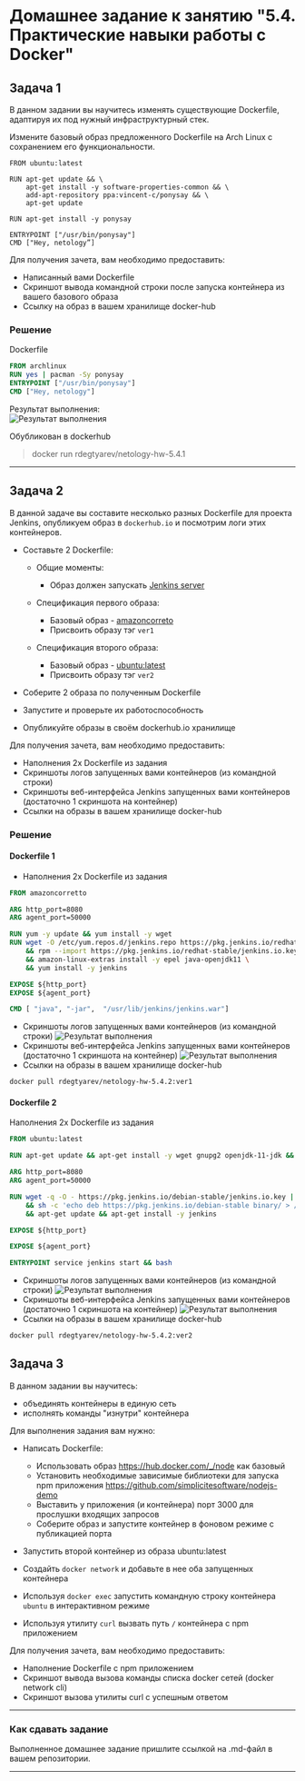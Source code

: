 # Домашнее задание к занятию "5.4. Практические навыки работы с Docker"

## Задача 1 

В данном задании вы научитесь изменять существующие Dockerfile, адаптируя их под нужный инфраструктурный стек.

Измените базовый образ предложенного Dockerfile на Arch Linux c сохранением его функциональности.

```text
FROM ubuntu:latest

RUN apt-get update && \
    apt-get install -y software-properties-common && \
    add-apt-repository ppa:vincent-c/ponysay && \
    apt-get update
 
RUN apt-get install -y ponysay

ENTRYPOINT ["/usr/bin/ponysay"]
CMD ["Hey, netology”]
```

Для получения зачета, вам необходимо предоставить:
- Написанный вами Dockerfile
- Скриншот вывода командной строки после запуска контейнера из вашего базового образа
- Ссылку на образ в вашем хранилище docker-hub  

### Решение  
Dockerfile
```dockerfile
FROM archlinux
RUN yes | pacman -Sy ponysay
ENTRYPOINT ["/usr/bin/ponysay"]
CMD ["Hey, netology"]
```  
Результат выполнения:  
![Результат выполнения](https://github.com/rdegtyarev/virt-homeworks/blob/master/05-virt-04-docker-practical-skills/task-1/ponysay.png)

Обубликован в dockerhub

>docker run rdegtyarev/netology-hw-5.4.1

---

## Задача 2 

В данной задаче вы составите несколько разных Dockerfile для проекта Jenkins, опубликуем образ в `dockerhub.io` и посмотрим логи этих контейнеров.

- Составьте 2 Dockerfile:

    - Общие моменты:
        - Образ должен запускать [Jenkins server](https://www.jenkins.io/download/)
        
    - Спецификация первого образа:
        - Базовый образ - [amazoncorreto](https://hub.docker.com/_/amazoncorretto)
        - Присвоить образу тэг `ver1` 
    
    - Спецификация второго образа:
        - Базовый образ - [ubuntu:latest](https://hub.docker.com/_/ubuntu)
        - Присвоить образу тэг `ver2` 

- Соберите 2 образа по полученным Dockerfile
- Запустите и проверьте их работоспособность
- Опубликуйте образы в своём dockerhub.io хранилище

Для получения зачета, вам необходимо предоставить:
- Наполнения 2х Dockerfile из задания
- Скриншоты логов запущенных вами контейнеров (из командной строки)
- Скриншоты веб-интерфейса Jenkins запущенных вами контейнеров (достаточно 1 скриншота на контейнер)
- Ссылки на образы в вашем хранилище docker-hub

### Решение  

#### Dockerfile 1
- Наполнения 2х Dockerfile из задания  

```dockerfile
FROM amazoncorretto

ARG http_port=8080
ARG agent_port=50000

RUN yum -y update && yum install -y wget
RUN wget -O /etc/yum.repos.d/jenkins.repo https://pkg.jenkins.io/redhat-stable/jenkins.repo \
    && rpm --import https://pkg.jenkins.io/redhat-stable/jenkins.io.key \
    && amazon-linux-extras install -y epel java-openjdk11 \
    && yum install -y jenkins

EXPOSE ${http_port}
EXPOSE ${agent_port}

CMD [ "java", "-jar",  "/usr/lib/jenkins/jenkins.war"]
```
- Скриншоты логов запущенных вами контейнеров (из командной строки)
![Результат выполнения](https://github.com/rdegtyarev/virt-homeworks/blob/master/05-virt-04-docker-practical-skills/task-2/docker1/logs.png)
- Скриншоты веб-интерфейса Jenkins запущенных вами контейнеров (достаточно 1 скриншота на контейнер)
![Результат выполнения](https://github.com/rdegtyarev/virt-homeworks/blob/master/05-virt-04-docker-practical-skills/task-2/docker1/web.png)
- Ссылки на образы в вашем хранилище docker-hub 
```bash 
docker pull rdegtyarev/netology-hw-5.4.2:ver1
```

#### Dockerfile 2
Наполнения 2х Dockerfile из задания  

```dockerfile
FROM ubuntu:latest

RUN apt-get update && apt-get install -y wget gnupg2 openjdk-11-jdk && rm -rf /var/lib/apt/lists/*

ARG http_port=8080
ARG agent_port=50000

RUN wget -q -O - https://pkg.jenkins.io/debian-stable/jenkins.io.key | apt-key add - \
    && sh -c 'echo deb https://pkg.jenkins.io/debian-stable binary/ > /etc/apt/sources.list.d/jenkins.list' \
    && apt-get update && apt-get install -y jenkins

EXPOSE ${http_port}

EXPOSE ${agent_port}

ENTRYPOINT service jenkins start && bash
```
- Скриншоты логов запущенных вами контейнеров (из командной строки)
![Результат выполнения](https://github.com/rdegtyarev/virt-homeworks/blob/master/05-virt-04-docker-practical-skills/task-2/docker2/logs.png)
- Скриншоты веб-интерфейса Jenkins запущенных вами контейнеров (достаточно 1 скриншота на контейнер)
![Результат выполнения](https://github.com/rdegtyarev/virt-homeworks/blob/master/05-virt-04-docker-practical-skills/task-2/docker2/web.png)
- Ссылки на образы в вашем хранилище docker-hub 
```bash 
docker pull rdegtyarev/netology-hw-5.4.2:ver2
```

## Задача 3 

В данном задании вы научитесь:
- объединять контейнеры в единую сеть
- исполнять команды "изнутри" контейнера

Для выполнения задания вам нужно:
- Написать Dockerfile: 
    - Использовать образ https://hub.docker.com/_/node как базовый
    - Установить необходимые зависимые библиотеки для запуска npm приложения https://github.com/simplicitesoftware/nodejs-demo
    - Выставить у приложения (и контейнера) порт 3000 для прослушки входящих запросов  
    - Соберите образ и запустите контейнер в фоновом режиме с публикацией порта

- Запустить второй контейнер из образа ubuntu:latest 
- Создайть `docker network` и добавьте в нее оба запущенных контейнера
- Используя `docker exec` запустить командную строку контейнера `ubuntu` в интерактивном режиме
- Используя утилиту `curl` вызвать путь `/` контейнера с npm приложением  

Для получения зачета, вам необходимо предоставить:
- Наполнение Dockerfile с npm приложением
- Скриншот вывода вызова команды списка docker сетей (docker network cli)
- Скриншот вызова утилиты curl с успешным ответом

---

### Как cдавать задание

Выполненное домашнее задание пришлите ссылкой на .md-файл в вашем репозитории.

---
